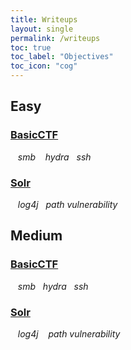 ```yaml
---
title: Writeups
layout: single
permalink: /writeups
toc: true
toc_label: "Objectives"
toc_icon: "cog"
---
```


## Easy
### [BasicCTF][BasicCTF]       
&nbsp;&nbsp;&nbsp;_smb_ &nbsp;&nbsp;&nbsp;_hydra_&nbsp;&nbsp;&nbsp;_ssh_
### [Solr][Solr]
&nbsp;&nbsp;&nbsp;_log4j_&nbsp;&nbsp;&nbsp;_path vulnerability_


[BasicCTF]: https://gabrielsestieri.github.io/aMindofNoNation/writeups/basicctf/2021/12/22/basicctf.html
[Solr]: https://gabrielsestieri.github.io/aMindofNoNation/writeups/solr/2021/12/22/solr.html

## Medium
### [BasicCTF][BasicCTF]       
&nbsp;&nbsp;&nbsp;_smb_&nbsp;&nbsp;&nbsp;_hydra_&nbsp;&nbsp;&nbsp;_ssh_
### [Solr][Solr]
&nbsp;&nbsp;&nbsp;_log4j_ &nbsp;&nbsp;&nbsp;_path vulnerability_